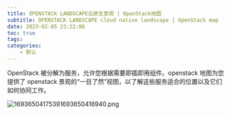 ```yaml
---
title: OPENSTACK LANDSCAPE云原生景观 | OpenStack地图
subtitle: OPENSTACK LANDSCAPE cloud native landscape | OpenStack map
date: 2023-02-05 23:22:06
toc: true
tags: 
categories: 
    - 默认
---
```


 OpenStack 被分解为服务，允许您根据需要即插即用组件。openstack 地图为您提供了 openstack 景观的“一目了然”视图，以了解这些服务适合的位置以及它们如何协同工作。 

![16936504175391693650416940.png](https://raw.githubusercontent.com/james-curtis/james-curtis.github.io/static/images/16936504175391693650416940.png)